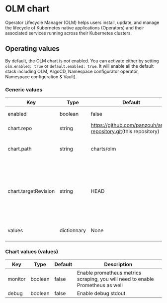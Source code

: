 # OLM chart

Operator Lifecycle Manager (OLM) helps users install, update, and manage the lifecycle of Kubernetes native applications (Operators) and their associated services running across their Kubernetes clusters.

## Operating values

By default, the OLM chart is not enabled. You can activate either by setting `olm.enabled: true` or `default.enabled: true`. It will enable all the default stack including OLM, ArgoCD, Namespace configurator operator, Namespace configuration & Vault).

### Generic values

| Key | Type | Default | Description |
|-----|------|---------|-------------|
| enabled | boolean | false | Enable OLM chart |
| chart.repo | string | <https://github.com/panzouh/argo-repository.git>(this repository) | OLM helm repository |
| chart.path | string | charts/olm | Namespace configuration operator chart path |
| chart.targetRevision | string | HEAD | Chart target revision, using HEAD allow you to use the same version of your cluster spec |
| values | dictionnary | None | Watch section below |

### Chart values (values)

| Key | Type | Default | Description |
|-----|------|---------|-------------|
| monitor | boolean | false | Enable prometheus metrics scraping, you will need to enable Prometheus as well |
| debug | boolean | false | Enable debug stdout |
